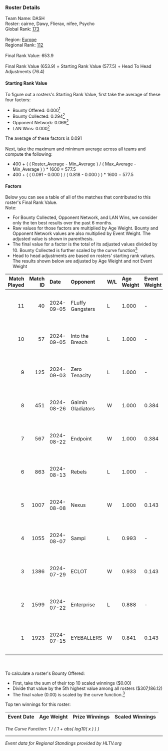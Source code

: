 ### Roster Details<br />
Team Name: DASH<br />
Roster: cairne, Dawy, Flierax, nifee, Psycho<br />
Global Rank: [173](../../standings_global_2024_09_07.md)<br />
<br />
Region: [Europe]( ../../standings_europe_2024_09_07.md)<br />
Regional Rank: [112]( ../../standings_europe_2024_09_07.md)<br />
<br />
Final Rank Value:  653.9<br />
<br />
Final Rank Value (653.9) = Starting Rank Value (577.5) + Head To Head Adjustments (76.4)<br />

#### Starting Rank Value<br />
To figure out a rosters's Starting Rank Value, first take the average of these four factors:<br />
- Bounty Offered: 0.000[<sup>1</sup>](#table2)
- Bounty Collected: 0.294[<sup>2</sup>](#table1)
- Opponent Network: 0.069[<sup>2</sup>](#table1)
- LAN Wins: 0.000[<sup>2</sup>](#table1)

The average of these factors is 0.091<br />
<br />
Next, take the maximum and minimum average across all teams and compute the following:<br />
- 400 + ( ( Roster_Average - Min_Average ) / ( Max_Average - Min_Average ) ) * 1600 = 577.5
- 400 + ( ( 0.091 - 0.000 ) / ( 0.818 - 0.000 ) ) * 1600 = 577.5


#### Factors<br />
Below you can see a table of all of the matches that contributed to this roster's Final Rank Value.<br />
Note:<br />

- For Bounty Collected, Opponent Network, and LAN Wins, we consider only the ten best results over the past 6 months.
- Raw values for those factors are multiplied by Age Weight. Bounty and Opponent Network values are also multiplied by Event Weight. The adjusted value is shown in parenthesis.
- The final value for a factor is the total of its adjusted values divided by 10. Bounty Collected is further scaled by the curve function[<sup>3</sup>](#curveFunction)
- Head to head adjustments are based on rosters' starting rank values. The results shown below are adjusted by Age Weight and not Event Weight
<span id="table1"></span><br />


| Match Played | Match ID | Date       | Opponent          | W/L | Age Weight | Event Weight | Bounty Collected | Opponent Network | LAN Wins  | H2H Adj. | Roster                               |
| -: | -: | :- | :- | :- | :- | :- | :- | :- | :- | -: | :- |
|           11 |       40 | 2024-09-05 | FLuffy Gangsters  | L   | 1.000      | -            | -                | -                | -         |   -15.01 | cairne, Dawy, Flierax, nifee, Psycho |
|           10 |       57 | 2024-09-05 | Into the Breach   | L   | 1.000      | -            | -                | -                | -         |    -6.67 | cairne, Dawy, Flierax, nifee, Psycho |
|            9 |      125 | 2024-09-03 | Zero Tenacity     | L   | 1.000      | -            | -                | -                | -         |    -3.97 | cairne, Dawy, Flierax, nifee, Psycho |
|            8 |      451 | 2024-08-26 | Gaimin Gladiators | W   | 1.000      | 0.384        | 0.018 (0.007)    | 0.511 (0.196)    | 0 (0.000) |    22.91 | cairne, Dawy, Flierax, nifee, Psycho |
|            7 |      567 | 2024-08-22 | Endpoint          | W   | 1.000      | 0.384        | 0.064 (0.025)    | 0.744 (0.286)    | 0 (0.000) |    27.41 | cairne, Dawy, Flierax, nifee, Psycho |
|            6 |      863 | 2024-08-13 | Rebels            | L   | 1.000      | -            | -                | -                | -         |    -5.01 | cairne, Dawy, Flierax, nifee, Psycho |
|            5 |     1007 | 2024-08-08 | Nexus             | W   | 1.000      | 0.143        | 0.010 (0.001)    | 0.447 (0.064)    | 0 (0.000) |    21.84 | cairne, Dawy, Flierax, nifee, Psycho |
|            4 |     1055 | 2024-08-07 | Sampi             | L   | 0.993      | -            | -                | -                | -         |    -5.62 | cairne, Dawy, Flierax, nifee, Psycho |
|            3 |     1386 | 2024-07-29 | ECLOT             | W   | 0.933      | 0.143        | 0.047 (0.006)    | 0.719 (0.096)    | 0 (0.000) |    26.77 | cairne, Dawy, Flierax, nifee, Psycho |
|            2 |     1599 | 2024-07-22 | Enterprise        | L   | 0.888      | -            | -                | -                | -         |    -4.13 | cairne, Dawy, Flierax, nifee, Psycho |
|            1 |     1923 | 2024-07-15 | EYEBALLERS        | W   | 0.841      | 0.143        | 0.000 (0.000)    | 0.419 (0.050)    | 0 (0.000) |    17.92 | cairne, Dawy, Flierax, MERL, Psycho  |

<br />
<span id="table2"></span><br />
To calculate a roster's Bounty Offered:<br />

- First, take the sum of their top 10 scaled winnings ($0.00)
- Divide that value by the 5th highest value among all rosters ($307,186.12)
- The final value (0.00) is scaled by the curve function.[<sup>3</sup>](#curveFunction)

Top ten winnings for this roster:<br />

| Event Date | Age Weight | Prize Winnings | Scaled Winnings |
| :- | -: | :- | :- |


<span id="curveFunction"></span>_The Curve Function: 1 / ( 1 + abs( log10( x ) ) )_<br />

---
_Event data for Regional Standings provided by HLTV.org_<br />
